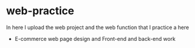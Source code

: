 # web-practice
In here I upload the web project and the web function that I practice a here

* E-commerce web page design and Front-end and back-end work
